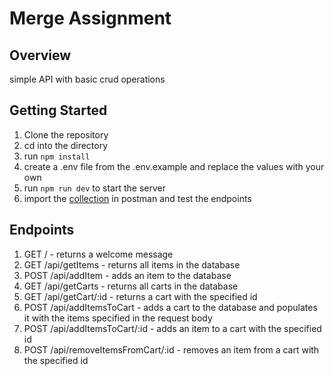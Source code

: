 # Merge Assignment

## Overview
simple API with basic crud operations

## Getting Started
1. Clone the repository
2. cd into the directory
3. run `npm install`
4. create a .env file from the .env.example and replace the values with your own
5. run `npm run dev` to start the server
6. import the [collection](Merge-Assignment.postman_collection.json) in postman and test the endpoints

## Endpoints
1. GET / - returns a welcome message
2. GET /api/getItems - returns all items in the database
3. POST /api/addItem - adds an item to the database
4. GET /api/getCarts - returns all carts in the database
5. GET /api/getCart/:id - returns a cart with the specified id
6. POST /api/addItemsToCart - adds a cart to the database and populates it with the items specified in the request body
7. POST /api/addItemsToCart/:id - adds an item to a cart with the specified id
8. POST /api/removeItemsFromCart/:id - removes an item from a cart with the specified id

```